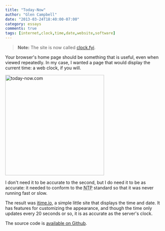 ```yaml
---
title: "Today-Now"
author: "Glen Campbell"
date: "2013-03-24T18:40:00-07:00"
category: essays
comments: true
tags: [internet,clock,time,date,website,software]
---
```


> **Note:** The site is now called [clock.fyi](http://clock.fyi).

Your browser's home page should be something that is useful, even when
viewed repeatedly. In my case, I wanted a page that would display the
current time: a web clock, if you will.

<a href="http://www.flickr.com/photos/gecampbell/8589451624/" title="today-now.com by gecampbell, on Flickr"><img src="http://farm9.staticflickr.com/8377/8589451624_fef3f7b3ab_n.jpg" width="315" height="320" alt="today-now.com"></a>

I don't need it to be accurate to the second, but I do need it to be
as accurate: it needed to conform to the
<abbr title="Network Time Protocol">NTP</abbr> standard so that it was
never running fast or slow.

The result was [itime.io](http://itime.io), a simple little
site that displays the time and date. It has features for customizing
the appearance, and though the time only updates every 20 seconds or
so, it is as accurate as the server's clock.

The source code is
[available on Github](https://github.com/gecampbell/today-now.com).